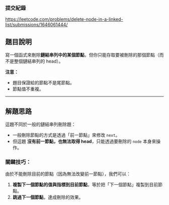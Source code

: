 ### 提交紀錄  
https://leetcode.com/problems/delete-node-in-a-linked-list/submissions/1646061444/

## 題目說明  

寫一個函式來刪除**鏈結串列中的某個節點**，但你只能存取要被刪除的那個節點（而不是整個鏈結串列的 head）。

**注意：**  
- 題目保證給的節點不是尾節點。
- 節點值不重複。

---

## 解題思路  

這題不同於一般的鏈結串列刪除題：

- 一般刪除節點的方式是透過「前一節點」來修改 `next`。
- 但這題 **沒有前一節點，也無法取得 head**，只能透過要刪除的 `node` 本身來操作。

### 關鍵技巧：

由於不能刪除目前的節點（因為無法改變前一節點），我們可以：

1. **複製下一個節點的值與指標到目前節點**，等於把「下一個節點」複製到目前節點。
2. **跳過下一個節點**，達成刪除的效果。

